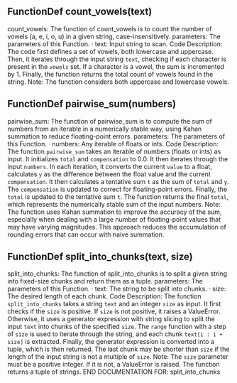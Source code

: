 ## FunctionDef count_vowels(text)
count_vowels: The function of count_vowels is to count the number of vowels (a, e, i, o, u) in a given string, case-insensitively.
parameters: The parameters of this Function.
· text: Input string to scan.
Code Description: The code first defines a set of vowels, both lowercase and uppercase. Then, it iterates through the input string `text`, checking if each character is present in the `vowels` set. If a character is a vowel, the sum is incremented by 1. Finally, the function returns the total count of vowels found in the string.
Note: The function considers both uppercase and lowercase vowels.

## FunctionDef pairwise_sum(numbers)
pairwise_sum: The function of pairwise_sum is to compute the sum of numbers from an iterable in a numerically stable way, using Kahan summation to reduce floating-point errors.
parameters: The parameters of this Function.
· numbers: Any iterable of floats or ints.
Code Description: The function `pairwise_sum` takes an iterable of numbers (floats or ints) as input. It initializes `total` and `compensation` to 0.0. It then iterates through the input `numbers`. In each iteration, it converts the current `value` to a float, calculates `y` as the difference between the float value and the current `compensation`. It then calculates a tentative sum `t` as the sum of `total` and `y`. The `compensation` is updated to correct for floating-point errors. Finally, the `total` is updated to the tentative sum `t`. The function returns the final `total`, which represents the numerically stable sum of the input numbers.
Note: The function uses Kahan summation to improve the accuracy of the sum, especially when dealing with a large number of floating-point values that may have varying magnitudes. This approach reduces the accumulation of rounding errors that can occur with naive summation.

## FunctionDef split_into_chunks(text, size)
split_into_chunks: The function of split_into_chunks is to split a given string into fixed-size chunks and return them as a tuple.
parameters: The parameters of this Function.
· text: The string to be split into chunks.
· size: The desired length of each chunk.
Code Description: The function `split_into_chunks` takes a string `text` and an integer `size` as input. It first checks if the `size` is positive. If `size` is not positive, it raises a ValueError. Otherwise, it uses a generator expression with string slicing to split the input `text` into chunks of the specified `size`. The `range` function with a step of `size` is used to iterate through the string, and each chunk `text[i : i + size]` is extracted. Finally, the generator expression is converted into a tuple, which is then returned. The last chunk may be shorter than `size` if the length of the input string is not a multiple of `size`.
Note: The `size` parameter must be a positive integer. If it is not, a ValueError is raised. The function returns a tuple of strings.
END DOCUMENTATION FOR: split_into_chunks

